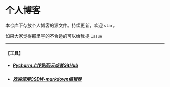 # 个人博客

本仓库下存放个人博客的源文件。持续更新，欢迎 `star`。

如果大家觉得那里写的不合适的可以给我提 `Issue`

---

#### 【工具】

- ##### [Pycharm上传到码云或者GitHub](../tools/Pycharm上传到码云或者GitHub.md)  
- ##### [欢迎使用CSDN-markdown编辑器](../tools/欢迎使用CSDN-markdown编辑器.md)
